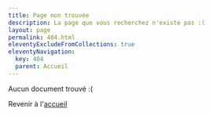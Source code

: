 ```yaml
---
title: Page non trouvée
description: La page que vous recherchez n'existe pas :(
layout: page
permalink: 404.html
eleventyExcludeFromCollections: true
eleventyNavigation:
  key: 404
  parent: Accueil
---
```


Aucun document trouvé :(

Revenir à l'[accueil](/)
